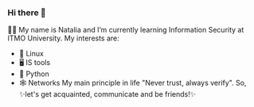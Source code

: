 ### Hi there 👋

👩‍🎓 My name is Natalia and I’m currently learning Information Security at ITMO University. 
My interests are: 
  - 🐧 Linux
  - 🖥 IS tools
  - 🐍 Python
  - 🕸 Networks
My main principle in life "Never trust, always verify".
So, ✨let's get acquainted, communicate and be friends!✨
